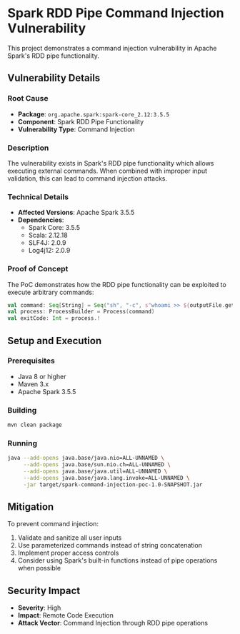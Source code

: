 # Spark RDD Pipe Command Injection Vulnerability

This project demonstrates a command injection vulnerability in Apache Spark's RDD pipe functionality.

## Vulnerability Details

### Root Cause
- **Package**: `org.apache.spark:spark-core_2.12:3.5.5`
- **Component**: Spark RDD Pipe Functionality
- **Vulnerability Type**: Command Injection

### Description
The vulnerability exists in Spark's RDD pipe functionality which allows executing external commands. When combined with improper input validation, this can lead to command injection attacks.

### Technical Details
- **Affected Versions**: Apache Spark 3.5.5
- **Dependencies**:
  - Spark Core: 3.5.5
  - Scala: 2.12.18
  - SLF4J: 2.0.9
  - Log4j12: 2.0.9

### Proof of Concept
The PoC demonstrates how the RDD pipe functionality can be exploited to execute arbitrary commands:

```scala
val command: Seq[String] = Seq("sh", "-c", s"whoami >> ${outputFile.getAbsolutePath}")
val process: ProcessBuilder = Process(command)
val exitCode: Int = process.!
```

## Setup and Execution

### Prerequisites
- Java 8 or higher
- Maven 3.x
- Apache Spark 3.5.5

### Building
```bash
mvn clean package
```

### Running
```bash
java --add-opens java.base/java.nio=ALL-UNNAMED \
     --add-opens java.base/sun.nio.ch=ALL-UNNAMED \
     --add-opens java.base/java.util=ALL-UNNAMED \
     --add-opens java.base/java.lang.invoke=ALL-UNNAMED \
     -jar target/spark-command-injection-poc-1.0-SNAPSHOT.jar
```

## Mitigation
To prevent command injection:
1. Validate and sanitize all user inputs
2. Use parameterized commands instead of string concatenation
3. Implement proper access controls
4. Consider using Spark's built-in functions instead of pipe operations when possible

## Security Impact
- **Severity**: High
- **Impact**: Remote Code Execution
- **Attack Vector**: Command Injection through RDD pipe operations

